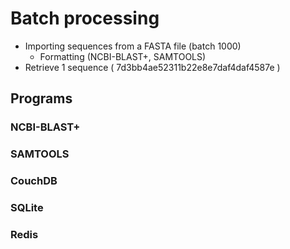 # Batch processing

* Importing sequences from a FASTA file (batch 1000)
  *  Formatting (NCBI-BLAST+, SAMTOOLS)
* Retrieve 1 sequence ( 7d3bb4ae52311b22e8e7daf4daf4587e )

## Programs

### NCBI-BLAST+

### SAMTOOLS

### CouchDB

### SQLite

### Redis 



